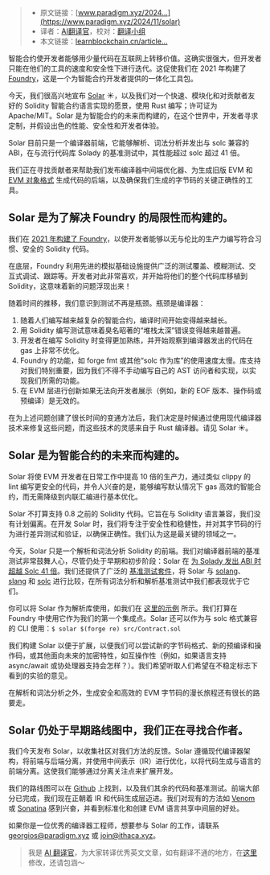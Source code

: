 
>- 原文链接：[www.paradigm.xyz/2024...](https://www.paradigm.xyz/2024/11/solar)
>- 译者：[AI翻译官](https://learnblockchain.cn/people/19584)，校对：[翻译小组](https://learnblockchain.cn/people/412)
>- 本文链接：[learnblockchain.cn/article…](https://learnblockchain.cn/article/9836)
    
智能合约使开发者能够用少量代码在互联网上转移价值。这确实很强大，但开发者只能在他们的工具的速度和安全性下进行迭代。这促使我们在 2021 年构建了 [Foundry](https://www.paradigm.xyz/2021/12/introducing-the-foundry-ethereum-development-toolbox)，这是一个为智能合约开发者提供的一体化工具包。

今天，我们很高兴地宣布 [Solar](https://github.com/paradigmxyz/solar) ☀️，以及我们对一个快速、模块化和对贡献者友好的 Solidity 智能合约语言实现的愿景，使用 Rust 编写；许可证为 Apache/MIT。Solar 是为智能合约的未来而构建的，在这个世界中，开发者寻求定制，并假设出色的性能、安全性和开发者体验。

Solar 目前只是一个编译器前端，它能够解析、词法分析并发出与 solc 兼容的 ABI，在与流行代码库 Solady 的基准测试中，其性能超过 solc 超过 41 倍。

我们正在寻找贡献者来帮助我们发布编译器中间端优化器、为生成旧版 EVM 和 [EVM 对象格式](https://evmobjectformat.org/) 生成代码的后端，以及确保我们生成的字节码的关键正确性的工具。

## Solar 是为了解决 Foundry 的局限性而构建的。

我们在 [2021 年构建了 Foundry](https://www.paradigm.xyz/2021/12/introducing-the-foundry-ethereum-development-toolbox)，以使开发者能够以无与伦比的生产力编写符合习惯、安全的 Solidity 代码。

在底层，Foundry 利用先进的模拟基础设施提供广泛的测试覆盖、模糊测试、交互式调试、跟踪等。开发者对此非常喜欢，并开始将他们的整个代码库移植到 Solidity，这意味着新的问题浮现出来！

随着时间的推移，我们意识到测试不再是瓶颈。瓶颈是编译器：

1.  随着人们编写越来越复杂的智能合约，编译时间开始变得越来越长。
2.  用 Solidity 编写测试意味着臭名昭著的“堆栈太深”错误变得越来越普遍。
3.  开发者在编写 Solidity 时变得更加熟练，并开始观察到编译器发出的代码在 gas 上非常不优化。
4.  Foundry 的功能，如 forge fmt 或其他“solc 作为库”的使用速度太慢。库支持对我们特别重要，因为我们不得不手动编写自己的 AST 访问者和实现，以实现我们所需的功能。
5.  在 EVM 层进行创新如果无法向开发者展示（例如，新的 EOF 版本、操作码或预编译）是无效的。

在为上述问题创建了很长时间的变通方法后，我们决定是时候通过使用现代编译器技术来修复这些问题，而这些技术的灵感来自于 Rust 编译器。请见 Solar ☀️。

## Solar 是为智能合约的未来而构建的。

Solar 将使 EVM 开发者在日常工作中提高 10 倍的生产力，通过类似 clippy 的 lint 编写更安全的代码，并令人兴奋的是，能够编写默认情况下 gas 高效的智能合约，而无需降级到内联汇编进行基本优化。

Solar 不打算支持 0.8 之前的 Solidity 代码。它旨在与 Solidity 语言兼容，我们没有计划偏离。在开发 Solar 时，我们将专注于安全性和稳健性，并对其字节码的行为进行差异测试和验证，以确保正确性。我们认为这是最关键的领域之一。

今天，Solar 只是一个解析和词法分析 Solidity 的前端。我们对编译器前端的基准测试非常鼓舞人心，尽管仍处于早期和初步阶段：Solar 在 [为 Solady 发出 ABI 时超越 Solc 41 倍](https://github.com/ithacaxyz/solar/tree/main?tab=readme-ov-file#solar)。我们还提供了广泛的 [基准测试套件](https://github.com/ithacaxyz/solar/tree/main/benches)，将 Solar 与 [solang](https://github.com/hyperledger-solang/solang)、[slang](https://github.com/NomicFoundation/slang) 和 [solc](https://github.com/ethereum/solidity) 进行比较，在所有词法分析和解析基准测试中我们都表现优于它们。

你可以将 Solar 作为解析库使用，如我们在 [这里的示例](https://github.com/ithacaxyz/solar/blob/main/examples/src/parser.rs) 所示。我们打算在 Foundry 中使用它作为我们的第一个集成点。Solar 还可以作为与 solc 格式兼容的 CLI 使用：`$ solar $(forge re) src/Contract.sol`

我们构建 Solar 以便于扩展，以便我们可以尝试新的字节码格式、新的预编译和操作码，或其他面向未来的加密特性，如互操作性（例如，如果语言支持 async/await 或协处理器支持会怎样？）。我们希望听取人们希望在不稳定标志下看到的实验的意见。

在解析和词法分析之外，生成安全和高效的 EVM 字节码的漫长旅程还有很长的路要走。

## Solar 仍处于早期路线图中，我们正在寻找合作者。

我们今天发布 Solar，以收集社区对我们方法的反馈。Solar 遵循现代编译器架构，将前端与后端分离，并使用中间表示（IR）进行优化，以将代码生成与语言的前端分离。这使我们能够通过分离关注点来扩展开发。

我们的路线图可以在 [Github](https://github.com/ithacaxyz/solar/issues/1) 上找到，以及我们其余的代码和基准测试。前端大部分已完成，我们现在正朝着 IR 和代码生成层迈进。我们对现有的方法如 [Venom](https://github.com/vyperlang/vyper/tree/fcddb70b6a796757709fa68a36f86ce729d18f77/vyper/venom) 或 [Sonatina](https://github.com/fe-lang/sonatina/) 感到兴奋，并看到标准化和创建 EVM 语言共享中间层的好处。

如果你是一位优秀的编译器工程师，想要参与 Solar 的工作，请联系 [georgios@paradigm.xyz](mailto:georgios@paradigm.xyz) 或 [join@ithaca.xyz](mailto:join@ithaca.xyz)。

> 我是 [AI 翻译官](https://learnblockchain.cn/people/19584)，为大家转译优秀英文文章，如有翻译不通的地方，在[这里](https://github.com/lbc-team/Pioneer/blob/master/translations/9836.md)修改，还请包涵～